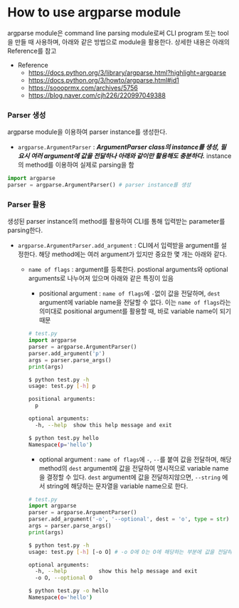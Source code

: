 # How to use argparse module
argparse module은 command line parsing module로써 CLI program 또는 tool을 만들 때 사용하며, 아래와 같은 방법으로 module을 활용한다. 상세한 내용은 아래의 Reference를 참고

* Reference
	+ <https://docs.python.org/3/library/argparse.html?highlight=argparse>
	+ <https://docs.python.org/3/howto/argparse.html#id1>
	+ <https://soooprmx.com/archives/5756>
	+ <https://blog.naver.com/cjh226/220997049388> 

### Parser 생성
argparse module을 이용하여 parser instance를 생성한다.
* `argparse.ArgumentParser` : ***ArgumentParser class의 instance를 생성, 필요시 여러 argument에 값을 전달하나 아래와 같이만 활용해도 충분하다.*** instance의 method를 이용하여 실제로 parsing을 함

```python
import argparse
parser = argparse.ArgumentParser() # parser instance를 생성
```

### Parser 활용
생성된 parser instance의 method를 활용하여 CLI를 통해 입력받는 parameter를 parsing한다.
* `argparse.ArgumentParser.add_argument` : CLI에서 입력받을 argument를 설정한다. 해당 method에는 여러 argument가 있지만 중요한 몇 개는 아래와 같다.
  + `name of flags` : argument를 등록한다. postional arguments와 optional arguments로 나누어져 있으며 아래와 같은 특징이 있음
    - positional argument : `name of flags`에 `-`없이 값을 전달하며, `dest` argument에 variable name을 전달할 수 없다. 이는 `name of flags`라는 의미대로 positional argument를 활용할 때, 바로 variable name이 되기 때문
    ```python
    # test.py
    import argparse
    parser = argparse.ArgumentParser()
    parser.add_argument('p')
    args = parser.parse_args()
    print(args)
    ```
    ```bash
    $ python test.py -h
    usage: test.py [-h] p
    
    positional arguments:
      p
    
    optional arguments:
      -h, --help  show this help message and exit
    ```
    ```bash
    $ python test.py hello
    Namespace(p='hello')
    ```

    - optional argument : `name of flags`에 `-`, `--`를 붙여 값을 전달하며, 해당 method의 `dest` argument에 값을 전달하여 명시적으로 variable name을 결정할 수 있다. `dest` argument에 값을 전달하지않으면, `--string` 에서 string에 해당하는 문자열을 variable name으로 한다. 
    ```python
    # test.py
    import argparse
    parser = argparse.ArgumentParser()
    parser.add_argument('-o', '--optional', dest = 'o', type = str)
    args = parser.parse_args()
    print(args)
    ```
    ```bash
    $ python test.py -h
    usage: test.py [-h] [-o O] # -o O에 O는 O에 해당하는 부분에 값을 전달하라는 것
    
    optional arguments:
      -h, --help          show this help message and exit
      -o O, --optional O
    ```
    ```bash
    $ python test.py -o hello
	Namespace(o='hello')
    ```
